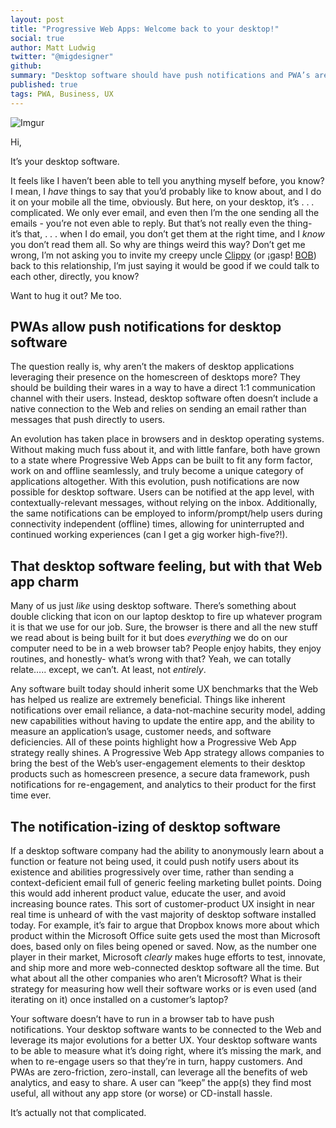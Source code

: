 ```yaml
---
layout: post
title: "Progressive Web Apps: Welcome back to your desktop!"
social: true
author: Matt Ludwig
twitter: "@migdesigner"
github:
summary: "Desktop software should have push notifications and PWA’s are the way to do it."
published: true
tags: PWA, Business, UX
---
```


![Imgur](https://i.imgur.com/TFvWnQQ.jpg)

Hi, 

It’s your desktop software. 

It feels like I haven’t been able to tell you anything myself before, you know? I mean, I _have_ things to say that you’d probably like to know about, and I do it on your mobile all the time, obviously. But here, on your desktop, it’s . . . complicated. We only ever email, and even then I’m the one sending all the emails - you’re not even able to reply. But that’s not really even the thing- it’s that, . . . when I do email, you don’t get them at the right time, and I _know_ you don’t read them all. So why are things weird this way? Don’t get me wrong, I’m not asking you to invite my creepy uncle [Clippy](http://knowyourmeme.com/memes/clippy) (or ¡gasp! [BOB](http://content.time.com/time/specials/packages/article/0,28804,1991915_1991909_1991855,00.html)) back to this relationship, I’m just saying it would be good if we could talk to each other, directly, you know? 

Want to hug it out? Me too. 

## PWAs allow push notifications for desktop software
The question really is, why aren’t the makers of desktop applications leveraging their presence on the homescreen of desktops more? They should be building their wares in a way to have a direct 1:1 communication channel with their users. Instead, desktop software often doesn’t include a native connection to the Web and relies on sending an email rather than messages that push directly to users.

An evolution has taken place in browsers and in desktop operating systems. Without making much fuss about it, and with little fanfare, both have grown to a state where Progressive Web Apps can be built to fit any form factor, work on and offline seamlessly, and truly become a unique category of applications altogether. With this evolution, push notifications are now possible for desktop software. Users can be notified at the app level, with contextually-relevant messages, without relying on the inbox. Additionally, the same notifications can be employed to inform/prompt/help users during connectivity independent (offline) times, allowing for uninterrupted and continued working experiences (can I get a gig worker high-five?!). 

## That desktop software feeling, but with that Web app charm
Many of us just _like_ using desktop software. There’s something about double clicking that icon on our laptop desktop to fire up whatever program it is that we use for our job. Sure, the browser is there and all the new stuff we read about is being built for it but does _everything_ we do on our computer need to be in a web browser tab? People enjoy habits, they enjoy routines, and honestly- what’s wrong with that? Yeah, we can totally relate….. except, we can’t. At least, not _entirely_. 

Any software built today should inherit some UX benchmarks that the Web has helped us realize are extremely beneficial. Things like inherent notifications over email reliance, a data-not-machine security model, adding new capabilities without having to update the entire app, and the ability to measure an application’s usage, customer needs, and software deficiencies. All of these points highlight how a Progressive Web App strategy really shines.  A Progressive Web App strategy allows companies to bring the best of the Web’s user-engagement elements to their desktop products such as homescreen presence, a secure data framework, push notifications for re-engagement, and analytics to their product for the first time ever. 

## The notification-izing of desktop software
If a desktop software company had the ability to anonymously learn about a function or feature not being used, it could push notify users about its existence and abilities progressively over time, rather than sending a context-deficient email full of generic feeling marketing bullet points. Doing this would add inherent product value, educate the user, and avoid increasing bounce rates. This sort of customer-product UX insight in near real time is unheard of with the vast majority of desktop software installed today. For example, it’s fair to argue that Dropbox knows more about which product within the Microsoft Office suite gets used the most than Microsoft does, based only on files being opened or saved. Now, as the number one player in their market, Microsoft _clearly_ makes huge efforts to test, innovate, and ship more and more web-connected desktop software all the time. But what about all the other companies who aren’t Microsoft? What is their strategy for measuring how well their software works or is even used (and iterating on it) once installed on a customer’s laptop? 

Your software doesn’t have to run in a browser tab to have push notifications. Your desktop software wants to be connected to the Web and leverage its major evolutions for a better UX. Your desktop software wants to be able to measure what it’s doing right, where it’s missing the mark, and when to re-engage users so that they’re in turn, happy customers. And PWAs are zero-friction, zero-install, can leverage all the benefits of web analytics, and easy to share. A user can “keep” the app(s) they find most useful, all without any app store (or worse) or CD-install hassle. 

It’s actually not that complicated. 
